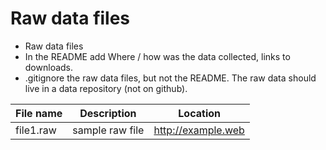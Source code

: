 # Raw data files
- Raw data files
- In the README add Where / how was the data collected, links to downloads.
- .gitignore the raw data files, but not the README. The raw data should live in a data repository (not on github). 

| File name | Description | Location |
| --- |--- |--- |
| file1.raw | sample raw file | http://example.web |
